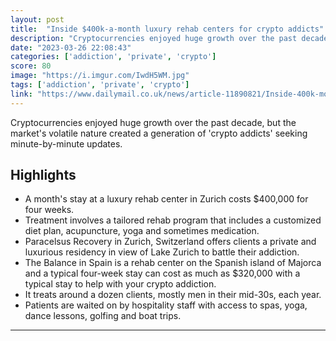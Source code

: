 ```yaml
---
layout: post
title:  "Inside $400k-a-month luxury rehab centers for crypto addicts"
description: "Cryptocurrencies enjoyed huge growth over the past decade, but the market's volatile nature created a generation of 'crypto addicts' seeking minute-by-minute updates."
date: "2023-03-26 22:08:43"
categories: ['addiction', 'private', 'crypto']
score: 80
image: "https://i.imgur.com/IwdH5WM.jpg"
tags: ['addiction', 'private', 'crypto']
link: "https://www.dailymail.co.uk/news/article-11890821/Inside-400k-month-luxury-rehab-centers-crypto-addicts.html"
---
```


Cryptocurrencies enjoyed huge growth over the past decade, but the market's volatile nature created a generation of 'crypto addicts' seeking minute-by-minute updates.

## Highlights

- A month's stay at a luxury rehab center in Zurich costs $400,000 for four weeks.
- Treatment involves a tailored rehab program that includes a customized diet plan, acupuncture, yoga and sometimes medication.
- Paracelsus Recovery in Zurich, Switzerland offers clients a private and luxurious residency in view of Lake Zurich to battle their addiction.
- The Balance in Spain is a rehab center on the Spanish island of Majorca and a typical four-week stay can cost as much as $320,000 with a typical stay to help with your crypto addiction.
- It treats around a dozen clients, mostly men in their mid-30s, each year.
- Patients are waited on by hospitality staff with access to spas, yoga, dance lessons, golfing and boat trips.

---
